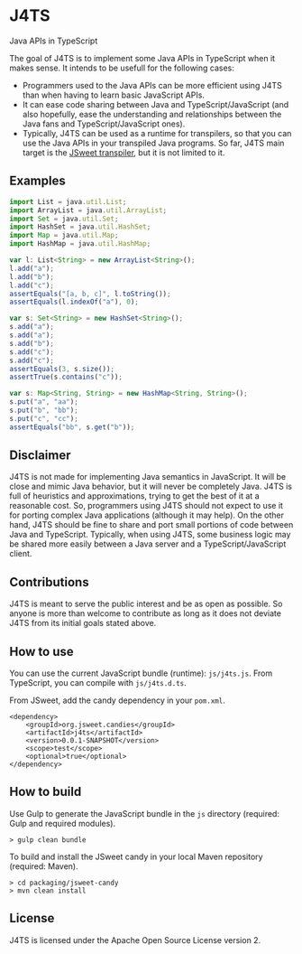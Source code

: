 # J4TS
Java APIs in TypeScript

The goal of J4TS is to implement some Java APIs in TypeScript when it makes sense. It intends to be usefull for the following cases:

- Programmers used to the Java APIs can be more efficient using J4TS than when having to learn basic JavaScript APIs.
- It can ease code sharing between Java and TypeScript/JavaScript (and also hopefully, ease the understanding and relationships between the Java fans and TypeScript/JavaScript ones).
- Typically, J4TS can be used as a runtime for transpilers, so that you can use the Java APIs in your transpiled Java programs. So far, J4TS main target is the [JSweet transpiler](https://github.com/cincheo/jsweet), but it is not limited to it.

## Examples
```TypeScript
import List = java.util.List;
import ArrayList = java.util.ArrayList;
import Set = java.util.Set;
import HashSet = java.util.HashSet;
import Map = java.util.Map;
import HashMap = java.util.HashMap;

var l: List<String> = new ArrayList<String>();
l.add("a");
l.add("b");
l.add("c");
assertEquals("[a, b, c]", l.toString());
assertEquals(l.indexOf("a"), 0);

var s: Set<String> = new HashSet<String>();
s.add("a");
s.add("a");
s.add("b");
s.add("c");
s.add("c");
assertEquals(3, s.size());
assertTrue(s.contains("c"));

var s: Map<String, String> = new HashMap<String, String>();
s.put("a", "aa");
s.put("b", "bb");
s.put("c", "cc");
assertEquals("bb", s.get("b"));
```

## Disclaimer

J4TS is not made for implementing Java semantics in JavaScript. It will be close and mimic Java behavior, but it will never be completely Java. J4TS is full of heuristics and approximations, trying to get the best of it at a reasonable cost. So, programmers using J4TS should not expect to use it for porting complex Java applications (although it may help). On the other hand, J4TS should be fine to share and port small portions of code between Java and TypeScript. Typically, when using J4TS, some business logic may be shared more easily between a Java server and a TypeScript/JavaScript client.

## Contributions

J4TS is meant to serve the public interest and be as open as possible. So anyone is more than welcome to contribute as long as it does not deviate J4TS from its initial goals stated above. 

## How to use

You can use the current JavaScript bundle (runtime): ``js/j4ts.js``. From TypeScript, you can compile with ``js/j4ts.d.ts``.

From JSweet, add the candy dependency in your ``pom.xml``.

```
<dependency>
	<groupId>org.jsweet.candies</groupId>
	<artifactId>j4ts</artifactId>
	<version>0.0.1-SNAPSHOT</version>
	<scope>test</scope>
	<optional>true</optional>
</dependency>
```

## How to build

Use Gulp to generate the JavaScript bundle in the ``js`` directory (required: Gulp and required modules).

```
> gulp clean bundle
```

To build and install the JSweet candy in your local Maven repository (required: Maven).

```
> cd packaging/jsweet-candy
> mvn clean install
```

## License

J4TS is licensed under the Apache Open Source License version 2.